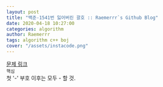 ```yaml
---  
layout: post  
title: "백준-1541번 잃어버린 괄호 :: Raemerrr`s Github Blog"  
date: 2020-04-18 10:27:00  
categories: algorithm  
author: Raemerrr  
tags: algorithm c++ boj 
cover: "/assets/instacode.png"  
---  
```

<a href="https://www.acmicpc.net/problem/1541" target="_blank">문제 링크</a>     
`핵심`  
첫 '-' 부호 이후는 모두 - 할 것.    
<script src="https://gist.github.com/Raemerrr/495b9a3d8932155eb26e73be5cf79f92.js"></script>